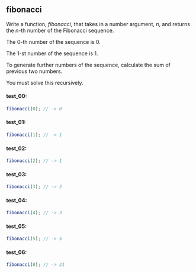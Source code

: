 ## fibonacci

Write a function, _fibonacci_, that takes in a number argument, _n_, and returns the _n_-th number of the Fibonacci sequence.

The 0-th number of the sequence is 0.

The 1-st number of the sequence is 1.

To generate further numbers of the sequence, calculate the sum of previous two numbers.

You must solve this recursively.

#### test_00:
```js
fibonacci(0); // -> 0
```

#### test_01:
```js
fibonacci(1); // -> 1
```

#### test_02:
```js
fibonacci(2); // -> 1
```

#### test_03:
```js
fibonacci(3); // -> 2
```

#### test_04:
```js
fibonacci(4); // -> 3
```

#### test_05:
```js
fibonacci(5); // -> 5
```

#### test_06:
```js
fibonacci(8); // -> 21
```
